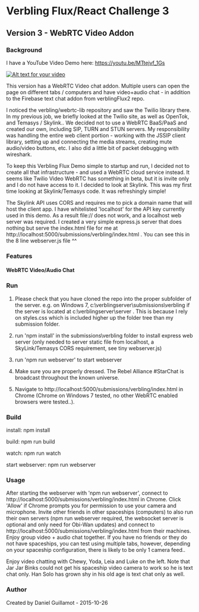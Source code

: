 # Verbling Flux/React Challenge 3

## Version 3 - WebRTC Video Addon

### Background

I have a YouTube Video Demo here: https://youtu.be/MTtejvf_1Gs

[![Alt text for your video](http://img.youtube.com/vi/Vp3I6Wj_7YY/0.jpg)](https://www.youtube.com/watch?v=Vp3I6Wj_7YY)


This version has a WebRTC Video chat addon. Multiple users can open the page on different tabs / computers and have video+audio chat - in addition to the Firebase text chat addon from verblingFlux2 repo.

I noticed the verbling/webrtc-lib repository and saw the Twilio library there. In my previous job, we briefly looked at the Twilio site, as well as OpenTok, and Temasys / Skylink.. We decided not to use a WebRTC BaaS/PaaS and created our own, including SIP, TURN and STUN servers. My responsibility was handling the entire web client portion - working with the JSSIP client library, setting up and connecting the media streams, creating mute audio/video buttons, etc. I also did a little bit of packet debugging with wireshark. 

To keep this Verbling Flux Demo simple to startup and run, I decided not to create all that infrastructure - and used a WebRTC cloud service instead. It seems like Twilio Video WebRTC has something in beta, but it is invite only and I do not have access to it. I decided to look at Skylink. This was my first time looking at Skylink/Temasys code. It was refreshingly simple!

The Skylink API uses CORS and requires me to pick a domain name that will host the client app. I have whitelisted 'localhost' for the API key currently used in this demo. As a result file:// does not work, and a localhost web server was required. I created a very simple express.js server that does nothing but serve the index.html file for me at http://localhost:5000/submissions/verbling/index.html . You can see this in the 8 line webserver.js file ^^

### Features

#### WebRTC Video/Audio Chat



### Run

1) Please check that you have cloned the repo into the proper subfolder of the server. e.g. on Windows 7, c:\verblingserver\submissions\verbling if the server is located at c:\verblingserver\server . This is because I rely on styles.css which is included higher up the folder tree than my submission folder.

2) run 'npm install' in the submissions\verbling folder to install express web server (only needed to server static file from localhost, a SkyLink/Temasys CORS requirement, see tiny webserver.js)

3) run 'npm run webserver' to start webserver

4) Make sure you are properly dressed. The Rebel Alliance #StarChat is broadcast throughout the known universe. 

5) Navigate to http://localhost:5000/submissions/verbling/index.html in Chrome (Chrome on Windows 7 tested, no other WebRTC enabled browsers were tested..).

### Build

install: npm install

build: npm run build

watch: npm run watch

start webserver: npm run webserver

### Usage

After starting the webserver with 'npm run webserver', connect to http://localhost:5000/submissions/verbling/index.html in Chrome. Click 'Allow' if Chrome prompts you for permission to use your camera and microphone. Invite other friends in other spaceships (computers) to also run their own servers (npm run webserver required, the websocket server is optional and only need for Obi-Wan updates) and connect to http://localhost:5000/submissions/verbling/index.html from their machines. Enjoy group video + audio chat together. If you have no friends or they do not have spaceships, you can test using multiple tabs, however, depending on your spaceship configuration, there is likely to be only 1 camera feed.. 

Enjoy video chatting with Chewy, Yoda, Leia and Luke on the left. Note that Jar Jar Binks could not get his spaceship video camera to work so he is text chat only. Han Solo has grown shy in his old age is text chat only as well. 

### Author

Created by Daniel Guillamot - 2015-10-26